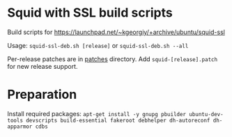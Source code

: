 # Squid with SSL build scripts

Build scripts for https://launchpad.net/~kgeorgiy/+archive/ubuntu/squid-ssl

Usage: `squid-ssl-deb.sh [release]` or `squid-ssl-deb.sh --all`

Per-release patches are in [patches](patches) directory. Add `squid-[release].patch` for new release support.

# Preparation

Install required packages: `apt-get install -y gnupg pbuilder ubuntu-dev-tools devscripts build-essential fakeroot debhelper dh-autoreconf dh-apparmor cdbs`
